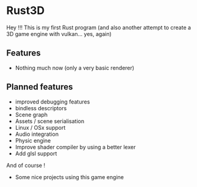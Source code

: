 # Rust3D

Hey !!! This is my first Rust program (and also another attempt to create a 3D game engine with vulkan... yes, again)

## Features

- Nothing much now (only a very basic renderer)

## Planned features

- improved debugging features
- bindless descriptors
- Scene graph
- Assets / scene serialisation
- Linux / OSx support
- Audio integration
- Physic engine
- Improve shader compiler by using a better lexer
- Add glsl support

And of course !
- Some nice projects using this game engine